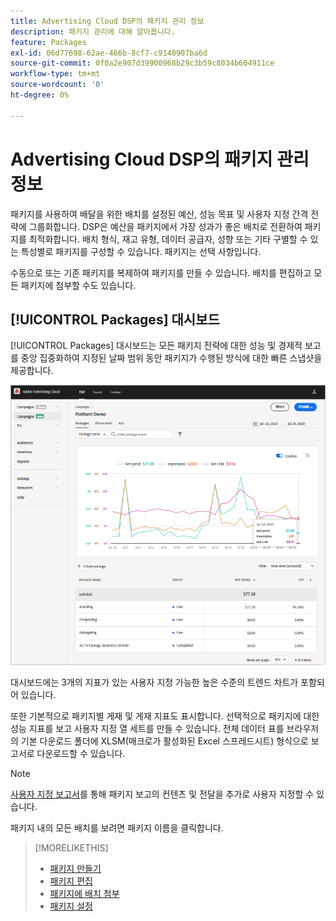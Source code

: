 ```yaml
---
title: Advertising Cloud DSP의 패키지 관리 정보
description: 패키지 관리에 대해 알아봅니다.
feature: Packages
exl-id: 06d77698-62ae-466b-8cf7-c9148907ba6d
source-git-commit: 0f0a2e907d39900968b29c3b59c8034b604911ce
workflow-type: tm+mt
source-wordcount: '0'
ht-degree: 0%

---
```


# Advertising Cloud DSP의 패키지 관리 정보

패키지를 사용하여 배달을 위한 배치를 설정된 예산, 성능 목표 및 사용자 지정 간격 전략에 그룹화합니다. DSP은 예산을 패키지에서 가장 성과가 좋은 배치로 전환하여 패키지를 최적화합니다. 배치 형식, 재고 유형, 데이터 공급자, 성향 또는 기타 구별할 수 있는 특성별로 패키지를 구성할 수 있습니다. 패키지는 선택 사항입니다.

수동으로 또는 기존 패키지를 복제하여 패키지를 만들 수 있습니다. 배치를 편집하고 모든 패키지에 첨부할 수도 있습니다.

## [!UICONTROL Packages] 대시보드

[!UICONTROL Packages] 대시보드는 모든 패키지 전략에 대한 성능 및 경제적 보고를 중앙 집중화하여 지정된 날짜 범위 동안 패키지가 수행된 방식에 대한 빠른 스냅샷을 제공합니다.

![패키지 대시보드](/help/dsp/assets/package-dashboard.png)

대시보드에는 3개의 지표가 있는 사용자 지정 가능한 높은 수준의 트렌드 차트가 포함되어 있습니다.

또한 기본적으로 패키지별 게재 및 게재 지표도 표시합니다. 선택적으로 패키지에 대한 성능 지표를 보고 사용자 지정 열 세트를 만들 수 있습니다. 전체 데이터 표를 브라우저의 기본 다운로드 폴더에 XLSM(매크로가 활성화된 Excel 스프레드시트) 형식으로 보고서로 다운로드할 수 있습니다.

>[!NOTE]
>
>[사용자 지정 보고서](/help/dsp/reports/report-about.md)를 통해 패키지 보고의 컨텐츠 및 전달을 추가로 사용자 지정할 수 있습니다.

패키지 내의 모든 배치를 보려면 패키지 이름을 클릭합니다.

>[!MORELIKETHIS]
>
>* [패키지 만들기](package-create.md)
>* [패키지 편집](package-edit.md)
>* [패키지에 배치 첨부](package-attach-placement.md)
>* [패키지 설정](package-settings.md)

